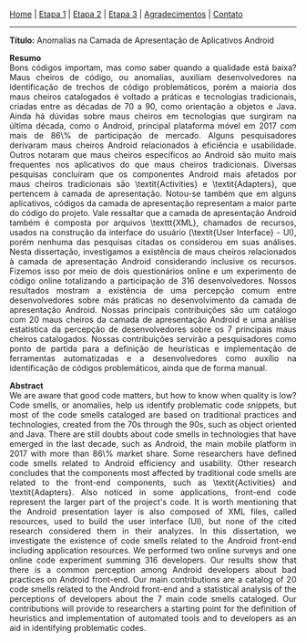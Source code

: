 [Home](/master-degree-dissertation) | [Etapa 1](etapa-1) | [Etapa 2](etapa-2) | [Etapa 3](etapa-3) | [Agradecimentos](agradecimentos) | [Contato](contato)
<hr/>

**Título:** Anomalias na Camada de Apresentação de Aplicativos Android

<p style='text-align: justify;'>
<b>Resumo</b><br/>
Bons códigos importam, mas como saber quando a qualidade está baixa? Maus cheiros de código, ou anomalias, auxiliam desenvolvedores na identificação de trechos de código problemáticos, porém a maioria dos maus cheiros catalogados é voltado a práticas e tecnologias tradicionais, criadas entre as décadas de 70 a 90, como orientação a objetos e Java. Ainda há dúvidas sobre maus cheiros em tecnologias que surgiram na última década, como o Android, principal plataforma móvel em 2017 com mais de 86\% de participação de mercado. Alguns pesquisadores derivaram maus cheiros Android relacionados à eficiência e usabilidade. Outros notaram que maus cheiros específicos ao Android são muito mais frequentes nos aplicativos do que maus cheiros tradicionais. Diversas pesquisas concluíram que os componentes Android mais afetados por maus cheiros tradicionais são \textit{Activities} e \textit{Adapters}, que pertencem à camada de apresentação. Notou-se também que em alguns aplicativos, códigos da camada de apresentação representam a maior parte do código do projeto. Vale ressaltar que a camada de apresentação Android também é composta por arquivos \texttt{XML}, chamados de recursos, usados na construção da interface do usuário (\textit{User Interface} - UI), porém nenhuma das pesquisas citadas os considerou em suas análises. Nesta dissertação, investigamos a existência de maus cheiros relacionados à camada de apresentação Android considerando inclusive os recursos. Fizemos isso por meio de dois questionários online e um experimento de código online totalizando a participação de 316 desenvolvedores. Nossos resultados mostram a existência de uma percepção comum entre desenvolvedores sobre más práticas no desenvolvimento da camada de apresentação Android. Nossas principais contribuições são um catálogo com 20 maus cheiros da camada de apresentação Android e uma análise estatística da percepção de desenvolvedores sobre os 7 principais maus cheiros catalogados. Nossas contribuições servirão a pesquisadores como ponto de partida para a definição de heurísticas e implementação de ferramentas automatizadas e a desenvolvedores como auxílio na identificação de códigos problemáticos, ainda que de forma manual.
</p>

<p style='text-align: justify;'>
<b>Abstract</b><br/>
We are aware that good code matters, but how to know when quality is low? Code smells, or anomalies, help us identify problematic code snippets, but most of the code smells cataloged are based on traditional practices and technologies, created from the 70s through the 90s, such as object oriented and Java. There are still doubts about code smells in technologies that have emerged in the last decade, such as Android, the main mobile platform in 2017 with more than 86\% market share. Some researchers have defined code smells related to Android efficiency and usability. Other research concludes that the components most affected by traditional code smells are related to the front-end components, such as \textit{Activities} and \textit{Adapters}. Also noticed in some applications, front-end code represent the larger part of the project's code. It is worth mentioning that the Android presentation layer is also composed of XML files, called resources, used to build the user interface (UI), but none of the cited research considered them in their analyzes. In this dissertation, we investigate the existence of code smells related to the Android front-end including application resources. We performed two online surveys and one online code experiment summing 316 developers. Our results show that there is a common perception among Android developers about bad practices on Android front-end. Our main contributions are a catalog of 20 code smells related to the Android front-end and a statistical analysis of the perceptions of developers about the 7 main code smells cataloged. Our contributions will provide to researchers a starting point for the definition of heuristics and implementation of automated tools and to developers as an aid in identifying problematic codes.

</p>

<!-- 1. Colocar tabela completa com as más práticas de baixa tb.
2. Colocar survey dois. -->